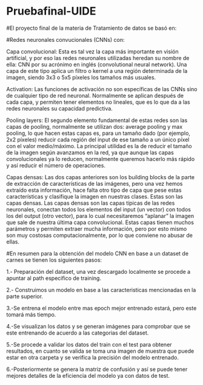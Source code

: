# Pruebafinal-UIDE
#El proyecto final de la materia de Tratamiento de datos se basó en:

#Redes neuronales convucionales (CNNs) con:

Capa convolucional: Esta es tal vez la capa más importante en visión artificial, y por eso las redes neuronales utilizadas heredan su nombre de ella: CNN por su acrónimo en inglés (convolutional neural network). Una capa de este tipo aplica un filtro o kernel a una región determinada de la imagen, siendo 3x3 o 5x5 píxeles los tamaños más usuales. 

Activation: Las funciones de activación no son específicas de las CNNs sino de cualquier tipo de red neuronal. Normalmente se aplican después de cada capa, y permiten tener elementos no lineales, que es lo que da a las redes neuronales su capacidad predictiva.

Pooling layers: El segundo elemento fundamental de estas redes son las capas de pooling, normalmente se utilizan dos: average pooling y max pooling, lo que hacen estas capas es, para un tamaño dado (por ejemplo, 2x2 píxeles) reducir cada región del input de ese tamaño a un único píxel con el valor medio/máximo. La principal utilidad es la de reducir el tamaño de la imagen según avanzamos en la red, ya que aunque las capas convolucionales ya lo reducen, normalmente queremos hacerlo más rápido y así reducir el número de operaciones.

Capas densas: Las dos capas anteriores son los building blocks de la parte de extracción de características de las imágenes, pero una vez hemos extraído esta información, hace falta otro tipo de capa que pese estas características y clasifique la imagen en nuestras clases. Estas son las capas densas. Las capas densas son las capas típicas de las redes neuronales, conectan todos los elementos del input (un vector) con todos los del output (otro vector), para lo cual necesitaremos “aplanar” la imagen que sale de nuestra última capa convolucional. Estas capas tienen muchos parámetros y permiten extraer mucha información, pero por esto mismo son muy costosas computacionalmente, por lo que conviene no abusar de ellas.

#En resumen para la obtención del modelo CNN en base a un dataset de carnes se tienen los siguientes pasos:

1.- Preparación del dataset, una vez descargado localmente se procede a apuntar al path especifico de training.

2.- Construimos un modelo en base a las caracteristicas mencionadas en la parte superior.

3.-Se entrena el modelo entre mas epoch mejor entrenado estará, pero este tomará más tiempo.

4.-Se visualizan los datos y se generan imágenes para comprobar que se este entrenando de acuerdo a las categorias del dataset.

5.-Se procede a validar los datos del train con el test para obtener resultados, en cuanto se valida se toma una imagen de muestra que puede estar en otra carpeta y se verifica la precisión del modelo entrenado.

6.-Posteriormente se genera la matriz de confusión y así se puede tener mejores detalles de la eficiencia del modelo ya con datos de test.
